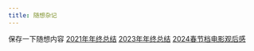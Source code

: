 ```yaml
---
title: 随想杂记
---
```


保存一下随想内容
[2021年年终总结](./2021-final-record.md)
[2023年年终总结](./2023-final-record.md)
[2024春节档电影观后感](./2024-spring-movie.md)
